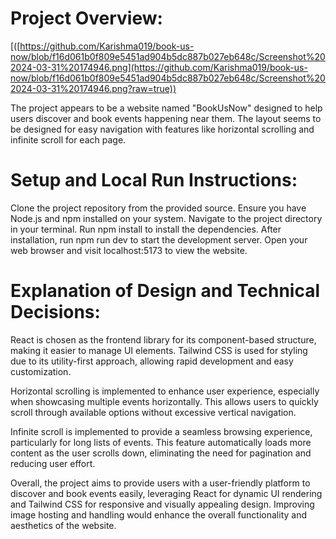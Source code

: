 # Project Overview:

[([https://github.com/Karishma019/book-us-now/blob/f16d061b0f809e5451ad904b5dc887b027eb648c/Screenshot%202024-03-31%20174946.png](https://github.com/Karishma019/book-us-now/blob/f16d061b0f809e5451ad904b5dc887b027eb648c/Screenshot%202024-03-31%20174946.png?raw=true))

The project appears to be a website named "BookUsNow" designed to help users discover and book events happening near them. The layout seems to be designed for easy navigation with features like horizontal scrolling and infinite scroll for each page.

# Setup and Local Run Instructions:

Clone the project repository from the provided source.
Ensure you have Node.js and npm installed on your system.
Navigate to the project directory in your terminal.
Run npm install to install the dependencies.
After installation, run npm run dev to start the development server.
Open your web browser and visit localhost:5173 to view the website.

# Explanation of Design and Technical Decisions:

React is chosen as the frontend library for its component-based structure, making it easier to manage UI elements. Tailwind CSS is used for styling due to its utility-first approach, allowing rapid development and easy customization.

Horizontal scrolling is implemented to enhance user experience, especially when showcasing multiple events horizontally. This allows users to quickly scroll through available options without excessive vertical navigation.

Infinite scroll is implemented to provide a seamless browsing experience, particularly for long lists of events. This feature automatically loads more content as the user scrolls down, eliminating the need for pagination and reducing user effort.


Overall, the project aims to provide users with a user-friendly platform to discover and book events easily, leveraging React for dynamic UI rendering and Tailwind CSS for responsive and visually appealing design. Improving image hosting and handling would enhance the overall functionality and aesthetics of the website.






